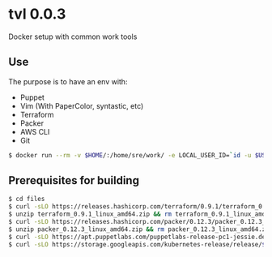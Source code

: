 # tvl 0.0.3
Docker setup with common work tools

## Use
The purpose is to have an env with:
- Puppet
- Vim (With PaperColor, syntastic, etc)
- Terraform
- Packer
- AWS CLI
- Git
```bash
$ docker run --rm -v $HOME/:/home/sre/work/ -e LOCAL_USER_ID=`id -u $USER` -e TERM=xterm-256color -it tvl:0.0.3 /bin/bash
```

## Prerequisites for building
```bash
$ cd files
$ curl -sLO https://releases.hashicorp.com/terraform/0.9.1/terraform_0.9.1_linux_amd64.zip
$ unzip terraform_0.9.1_linux_amd64.zip && rm terraform_0.9.1_linux_amd64.zip
$ curl -sLO https://releases.hashicorp.com/packer/0.12.3/packer_0.12.3_linux_amd64.zip
$ unzip packer_0.12.3_linux_amd64.zip && rm packer_0.12.3_linux_amd64.zip
$ curl -sLO https://apt.puppetlabs.com/puppetlabs-release-pc1-jessie.deb
$ curl -sLO https://storage.googleapis.com/kubernetes-release/release/$(curl -s https://storage.googleapis.com/kubernetes-release/release/stable.txt)/bin/linux/amd64/kubectl
```
